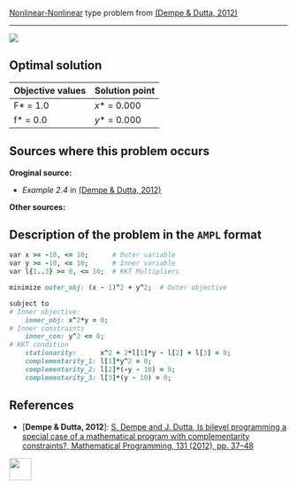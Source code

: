 [Nonlinear-Nonlinear](/test-problems/NLP-NLP-problems) type problem from [(Dempe & Dutta, 2012)][Dempe & Dutta, 2012]

---

![](https://github.com/basblsolver/test-problems/wiki/images/dd_2012_01_eq.jpg)

## Optimal solution

Objective values   | Solution point           |
------------------ | ------------------------ |
F* = 1.0           | _x_* = 0.000             |
f* = 0.0           | _y_* = 0.000             |

## Sources where this problem occurs

__Oroginal source:__

 - _Example 2.4_ in [(Dempe & Dutta, 2012)][Dempe & Dutta, 2012]

__Other sources:__

## Description of the problem in the `AMPL` format

```ruby
var x >= -10, <= 10;      # Outer variable
var y >= -10, <= 10;      # Inner variable
var l{1..3} >= 0, <= 10;  # KKT Multipliers

minimize outer_obj: (x - 1)^2 + y^2;  # Outer objective

subject to
# Inner objective:
    inner_obj: x^2*y = 0;
# Inner constraints
    inner_con: y^2 <= 0;
# KKT condition
    stationarity:      x^2 + 2*l[1]*y - l[2] + l[3] = 0;
    complementarity_1: l[1]*y^2 = 0;
    complementarity_2: l[2]*(-y - 10) = 0;
    complementarity_3: l[3]*(y - 10) = 0;
```

##  References

 - [**Dempe & Dutta, 2012**]: [S. Dempe and J. Dutta, Is bilevel programming a special case of a mathematical program with complementarity constraints?, Mathematical Programming, 131 (2012), pp. 37–48](https://doi.org/10.1007/s10107-010-0342-1)

[<img src="http://www.interupgrade.com/images/pfeil-backbutton.png" width="40" height="40">](/test-problems/NLP-NLP-problems "Back to summary of NLP-NLP type problems")

[Dempe & Dutta, 2012]: https://doi.org/10.1007/s10107-010-0342-1
